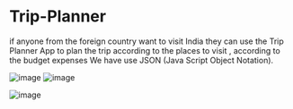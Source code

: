 # Trip-Planner
 if anyone from the foreign country want to visit India they can use the Trip Planner App to plan the trip according to the places to visit  , according to the budget expenses    We have use JSON (Java Script Object Notation).




![image](https://user-images.githubusercontent.com/11159221/89628405-de660a00-d8b9-11ea-930c-34b7aa987380.png)  ![image](https://user-images.githubusercontent.com/11159221/89628705-516f8080-d8ba-11ea-81db-dd95d684dd88.png)

![image](https://user-images.githubusercontent.com/11159221/89628923-a14e4780-d8ba-11ea-9d66-e9a71883cccf.png)  

